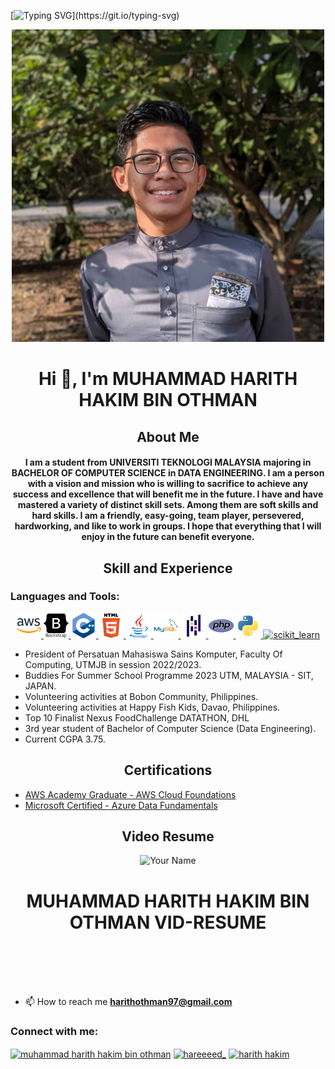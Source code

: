 
<!--![banner](https://github.com/aly4blqss/aly4blqss/assets/121602362/642bf7e9-b9ee-4b54-afc4-05d1aaf94166)
![CHISATO](https://github.com/harithothman/harithothman/assets/118237681/3262d033-7d7c-49f4-8e63-0066c9c24ec8)-->

[![Typing SVG](https://readme-typing-svg.herokuapp.com/?color=21ffe1&size=24&center=true&vCenter=true&width=1000&lines=Welcome+To+HARITH's+Portfolio!)](https://git.io/typing-svg)

<div align="center">
  <img src="HARITH HAKIM.jpg" alt="Your Name" width="500" height="500">
</div>

<h1 align="center">Hi 👋, I'm MUHAMMAD HARITH HAKIM BIN OTHMAN</h1>

## <div align="center">About Me</div>
<h4 align="center">I am a student from UNIVERSITI TEKNOLOGI MALAYSIA majoring in BACHELOR OF COMPUTER SCIENCE in DATA ENGINEERING. I am a person with a vision and mission who is willing to sacrifice to achieve any success and excellence that will benefit me in the future. I have and have mastered a variety of distinct skill sets. Among them are soft skills and hard skills. I am a friendly, easy-going, team player, persevered, hardworking, and like to work in groups. I hope that everything that I will enjoy in the future can benefit everyone.</h4>

## <div align="center">Skill and Experience</div>

<h3 align="left">Languages and Tools:</h3>
<p align="center"> <a href="https://aws.amazon.com" target="_blank" rel="noreferrer"> <img src="https://raw.githubusercontent.com/devicons/devicon/master/icons/amazonwebservices/amazonwebservices-original-wordmark.svg" alt="aws" width="40" height="40"/> </a> <a href="https://getbootstrap.com" target="_blank" rel="noreferrer"> <img src="https://raw.githubusercontent.com/devicons/devicon/master/icons/bootstrap/bootstrap-plain-wordmark.svg" alt="bootstrap" width="40" height="40"/> </a> <a href="https://www.w3schools.com/cpp/" target="_blank" rel="noreferrer"> <img src="https://raw.githubusercontent.com/devicons/devicon/master/icons/cplusplus/cplusplus-original.svg" alt="cplusplus" width="40" height="40"/> </a> <a href="https://www.w3.org/html/" target="_blank" rel="noreferrer"> <img src="https://raw.githubusercontent.com/devicons/devicon/master/icons/html5/html5-original-wordmark.svg" alt="html5" width="40" height="40"/> </a> <a href="https://www.java.com" target="_blank" rel="noreferrer"> <img src="https://raw.githubusercontent.com/devicons/devicon/master/icons/java/java-original.svg" alt="java" width="40" height="40"/> </a> <a href="https://www.mysql.com/" target="_blank" rel="noreferrer"> <img src="https://raw.githubusercontent.com/devicons/devicon/master/icons/mysql/mysql-original-wordmark.svg" alt="mysql" width="40" height="40"/> </a> <a href="https://pandas.pydata.org/" target="_blank" rel="noreferrer"> <img src="https://raw.githubusercontent.com/devicons/devicon/2ae2a900d2f041da66e950e4d48052658d850630/icons/pandas/pandas-original.svg" alt="pandas" width="40" height="40"/> </a> <a href="https://www.php.net" target="_blank" rel="noreferrer"> <img src="https://raw.githubusercontent.com/devicons/devicon/master/icons/php/php-original.svg" alt="php" width="40" height="40"/> </a> <a href="https://www.python.org" target="_blank" rel="noreferrer"> <img src="https://raw.githubusercontent.com/devicons/devicon/master/icons/python/python-original.svg" alt="python" width="40" height="40"/> </a> <a href="https://scikit-learn.org/" target="_blank" rel="noreferrer"> <img src="https://upload.wikimedia.org/wikipedia/commons/0/05/Scikit_learn_logo_small.svg" alt="scikit_learn" width="40" height="40"/> </a> </p>

- President of Persatuan Mahasiswa Sains Komputer, Faculty Of Computing, UTMJB in session 2022/2023.
- Buddies For Summer School Programme 2023 UTM, MALAYSIA - SIT, JAPAN.
- Volunteering activities at Bobon Community, Philippines.
- Volunteering activities at Happy Fish Kids, Davao, Philippines.
- Top 10 Finalist Nexus FoodChallenge DATATHON, DHL
- 3rd year student of Bachelor of Computer Science (Data Engineering).
- Current CGPA 3.75.

## <div align="center">Certifications</div>

- [AWS Academy Graduate - AWS Cloud Foundations](https://www.credly.com/earner/earned/badge/e24f1980-eba7-4705-ab31-7a8e3abdc39f)
- [Microsoft Certified - Azure Data Fundamentals](https://www.credly.com/earner/earned/badge/2d87511d-ecb4-4965-b5a6-3b123c2580be)

## <div align="center">Video Resume</div>

<div align="center">
  <img src="fikri.jpg" alt="Your Name" width="500" height="500">
  <h1>MUHAMMAD HARITH HAKIM BIN OTHMAN VID-RESUME</h1>
</div>



<br><br><br><br>
- 📫 How to reach me **harithothman97@gmail.com**

<h3 align="left">Connect with me:</h3>
<p align="left">
<a href="https://linkedin.com/in/muhammad harith hakim bin othman" target="blank"><img align="center" src="https://raw.githubusercontent.com/rahuldkjain/github-profile-readme-generator/master/src/images/icons/Social/linked-in-alt.svg" alt="muhammad harith hakim bin othman" height="30" width="40" /></a>
<a href="https://instagram.com/hareeeed_" target="blank"><img align="center" src="https://raw.githubusercontent.com/rahuldkjain/github-profile-readme-generator/master/src/images/icons/Social/instagram.svg" alt="hareeeed_" height="30" width="40" /></a>
<a href="https://www.youtube.com/c/harith hakim" target="blank"><img align="center" src="https://raw.githubusercontent.com/rahuldkjain/github-profile-readme-generator/master/src/images/icons/Social/youtube.svg" alt="harith hakim" height="30" width="40" /></a>
</p>



